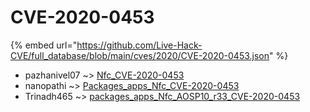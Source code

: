 # CVE-2020-0453
{% embed url="https://github.com/Live-Hack-CVE/full_database/blob/main/cves/2020/CVE-2020-0453.json" %}

* pazhanivel07 ~> [Nfc_CVE-2020-0453](https://www.alice-snow.ru/2020/database/cve-2020-0453/nfc_cve-2020-0453-pazhanivel07)
* nanopathi ~> [Packages_apps_Nfc_CVE-2020-0453](https://www.alice-snow.ru/2020/database/cve-2020-0453/packages_apps_nfc_cve-2020-0453-nanopathi)
* Trinadh465 ~> [packages_apps_Nfc_AOSP10_r33_CVE-2020-0453](https://www.alice-snow.ru/2020/database/cve-2020-0453/packages_apps_nfc_aosp10_r33_cve-2020-0453-trinadh465)